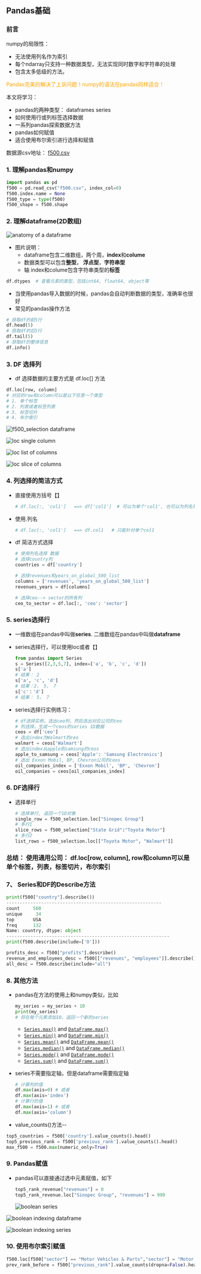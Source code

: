 ## Pandas基础

### 前言

numpy的局限性：

+ 无法使用列名作为索引
+ 每个ndarray只支持一种数据类型，无法实现同时数字和字符串的处理
+ 包含太多低级的方法。

<p style="color: orange"> Pandas完美的解决了上诉问题！numpy的语法在pandas同样适合！</p> 

本文将学习：

+ pandas的两种类型： dataframes series
+ 如何使用行或列标签选择数据
+ 一系列pandas探索数据方法
+ pandas如何赋值
+ 适合使用布尔索引进行选择和赋值

数据源csv地址： [f500.csv](https://dsserver-prod-resources-1.s3.amazonaws.com/291/f500.csv?versionId=N5YxSNt3PP16vi5ziFaVyNlrDzR_Vj2r)

### 1. 理解pandas和numpy

```python
import pandas as pd
f500 = pd.read_csv("f500.csv", index_col=0)
f500.index.name = None
f500_type = type(f500)
f500_shape = f500.shape
```

### 2. 理解dataframe(2D数组)

![anatomy of a dataframe](https://s3.amazonaws.com/dq-content/291/df_anatomy.svg)

+ 图片说明：
   + dataframe包含二维数组，两个周，**index**和**colume** 
   + 数据类型可以包含**整型**， **浮点型**，**字符串型**
   + 轴 index和colume包含字符串类型的**标签**

```python
df.dtypes  # 查看元素的类型，包括int64, float64, object等
```

+ 当使用pandas导入数据的时候，pandas会自动判断数据的类型，准确率也很好
+ 常见的pandas操作方法

```python
# 获取df的前5行
df.head(5)
# 获取df的后5行
df.tail(5)
# 获取df的整体信息
df.info()
```

### 3. DF 选择列

+ df 选择数据的主要方式是 df.loc[] 方法

```python
df.loc[row, column]
# 对应的row和column可以是以下任意一个类型
# 1. 单个标签
# 2. 列表或者标签列表
# 3. 标签切片
# 4. 布尔索引
```

![f500_selection dataframe](https://s3.amazonaws.com/dq-content/291/loc_original.svg)

![loc single column](https://s3.amazonaws.com/dq-content/291/loc_single.svg)

![loc list of columns](https://s3.amazonaws.com/dq-content/291/loc_list.svg)

![loc slice of columns](https://s3.amazonaws.com/dq-content/291/loc_slice.svg)

### 4. 列选择的简洁方式

+ 直接使用方括号【】

  ```python
  # df.loc[:, 'col1']   ==> df['col1']  # 可以为单个'col1', 也可以为列名列表list 
  ```

+ 使用.列名

  ```python
  # df.loc[:, 'col1']   ==> df.col1   # 只能针对单个col1 
  ```

+ df 简洁方式选择

  ```python
  # 使用列名选择 数据
  # 选择country列
  countries = df['country']
  
  # 选择revenues和years_on_global_500_list
  columns = ['revenues', 'years_on_global_500_list']
  revenues_years = df[columns]
  
  # 选择ceo--> sector的所有列
  ceo_to_sector = df.loc[:, 'ceo': 'sector']
  ```

### 5. series选择行

+ 一维数组在pandas中叫做**series**. 二维数组在pandas中叫做**dataframe** 

+ series选择行，可以使用loc或者【】

  ```python
  from pandas import Series
  s = Series([2,3,5,7], index=['a', 'b', 'c', 'd'])
  s['a']
  # 结果： 2
  s['a', 'c', 'd']
  # 结果：2， 5， 7
  s['c'：'d']
  # 结果： 5， 7
  ```

+ series选择行实例练习：

  ```python
  # df选择实例，选出ceo列，然后选出对应公司的ceo 
  # 列选择，生成一个ceos的series 1D数据
  ceos = df['ceo']  
  # 选出index为Walmart的ceo
  walmart = ceos['Walmart']
  # 选出index从apple到samsung的ceos
  apple_to_samsung = ceos['Apple': 'Samsung Electronics']
  # 选出 Exxon Mobil, BP, Chevron公司的ceos
  oil_companies_index = ['Exxon Mobil', 'BP', 'Chevron']
  oil_companies = ceos[oil_companies_index]
  ```

### 6. DF选择行

+ 选择单行

  ```python
  # 选择单行, 返回一个1D对象
  single_row = f500_selection.loc["Sinopec Group"]
  # 多行1
  slice_rows = f500_selection["State Grid":"Toyota Motor"]
  # 多行2
  list_rows = f500_selection.loc[["Toyota Motor", "Walmart"]]
  ```

### 总结： 使用通用公司： df.loc[row, column], row和column可以是单个标签，列表，标签切片，布尔索引

### 7、 Series和DF的Describe方法

```python
print(f500["country"].describe())
----------------------------------------------------------
count     500
unique     34
top       USA
freq      132
Name: country, dtype: object
-------------------------------------------------------------
print(f500.describe(include=['O']))
```

```python
profits_desc = f500["profits"].describe()
revenue_and_employees_desc = f500[["revenues", "employees"]].describe()
all_desc = f500.describe(include="all")
```

### 8. 其他方法

+ pandas在方法的使用上和numpy类似，比如

  ```python
  my_series = my_series + 10
  print(my_series)
  # 将在每个元素添加10，返回一个新的series 
  ```

  - [`Series.max()`](http://pandas.pydata.org/pandas-docs/stable/generated/pandas.Series.max.html) and [`DataFrame.max()`](http://pandas.pydata.org/pandas-docs/stable/generated/pandas.DataFrame.max.html)
  - [`Series.min()`](http://pandas.pydata.org/pandas-docs/stable/generated/pandas.Series.min.html) and [`DataFrame.min()`](http://pandas.pydata.org/pandas-docs/stable/generated/pandas.DataFrame.min.html)
  - [`Series.mean()`](http://pandas.pydata.org/pandas-docs/stable/generated/pandas.Series.mean.html) and [`DataFrame.mean()`](http://pandas.pydata.org/pandas-docs/stable/generated/pandas.DataFrame.mean.html)
  - [`Series.median()`](http://pandas.pydata.org/pandas-docs/stable/generated/pandas.Series.median.html) and [`DataFrame.median()`](http://pandas.pydata.org/pandas-docs/stable/generated/pandas.DataFrame.median.html)
  - [`Series.mode()`](http://pandas.pydata.org/pandas-docs/stable/generated/pandas.Series.mode.html) and [`DataFrame.mode()`](http://pandas.pydata.org/pandas-docs/stable/generated/pandas.DataFrame.mode.html)
  - [`Series.sum()`](http://pandas.pydata.org/pandas-docs/stable/generated/pandas.Series.sum.html) and [`DataFrame.sum()`](http://pandas.pydata.org/pandas-docs/stable/generated/pandas.DataFrame.sum.html)

+ series不需要指定轴，但是dataframe需要指定轴

  ```python
  # 计算列的值
  df.max(axis=0) # 或者
  df.max(axis='index')
  # 计算行的值
  df.max(axis=1) # 或者
  df.max(axis='column')
  ```

+ value_counts()方法--

```python
top5_countries = f500['country'].value_counts().head()
top5_previous_rank = f500['previous_rank'].value_counts().head()
max_f500 = f500.max(numeric_only=True)
```

### 9. Pandas赋值

+ pandas可以直接通过选中元素赋值，如下

  ```python
  top5_rank_revenue["revenues"] = 0
  top5_rank_revenue.loc["Sinopec Group", "revenues"] = 999
  ```

  ![boolean series](https://s3.amazonaws.com/dq-content/291/bool_series.svg)

![boolean indexing dataframe](https://s3.amazonaws.com/dq-content/291/boolean_indexing_df.svg)

![boolean indexing series](https://s3.amazonaws.com/dq-content/291/boolean_indexing_s.svg)

### 10. 使用布尔索引赋值

```python
f500.loc[f500["sector"] == "Motor Vehicles & Parts","sector"] = "Motor Vehicles and Parts"
prev_rank_before = f500["previous_rank"].value_counts(dropna=False).head()
```

